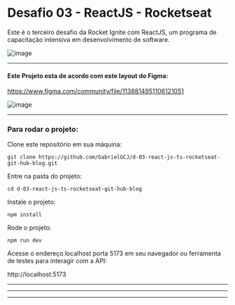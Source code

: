 # Desafio 03 - ReactJS - Rocketseat
Este é o terceiro desafio da Rocket Ignite com ReactJS, um programa de capacitação intensiva em desenvolvimento de software.


![image](https://github.com/GabrielGCJ/ignite/assets/91347602/7b21310b-45a4-4794-80c0-bc4f4e65f244)


----

#### Este Projeto esta de acordo com este layout do Figma:

https://www.figma.com/community/file/1138814951106121051

![image](https://github.com/GabrielGCJ/d-03-react-js-ts-rocketseat-git-hub-blog/assets/91347602/292b40e4-667a-4958-b00d-d5da2c697a96)

-----

### Para rodar o projeto:

Clone este repositório em sua máquina:

`git clone https://github.com/GabrielGCJ/d-03-react-js-ts-rocketseat-git-hub-blog.git`

Entre na pasta do projeto:

`cd d-03-react-js-ts-rocketseat-git-hub-blog`

Instale o projeto:

`npm install`

Rode o projeto:

`npm run dev`

Acesse o endereço localhost porta 5173 em seu navegador ou ferramenta de testes para interagir com a API:

http://localhost:5173

-----
-----
-----
